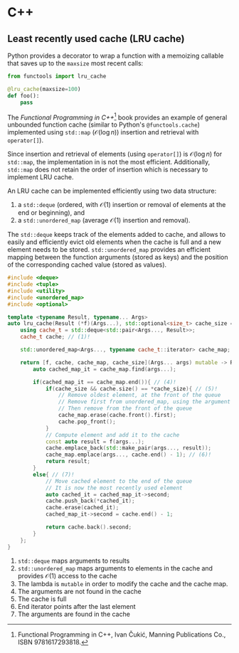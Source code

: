 # C++

## Least recently used cache (LRU cache)

Python provides a decorator to wrap a function with a memoizing callable that
saves up to the `maxsize` most recent calls:

```python
from functools import lru_cache

@lru_cache(maxsize=100)
def foo():
    pass
```

The *Functional Programming in C++*[^1] book provides an example of general unbounded function cache
(similar to Python's `@functools.cache`) implemented using `std::map` ($\mathcal{O}(\log n)$) 
insertion and retrieval with `operator[]`).

Since insertion and retrieval of elements (using `operator[]`) is $\mathcal{O}(\log n)$ for `std::map`,
the implementation in is not the most efficient. 
Additionally, `std::map` does not retain the order of insertion which is necessary to implement LRU cache.

An LRU cache can be implemented efficiently using two data structure: 

1. a `std::deque` (ordered, with $\mathcal{O}(1)$ insertion or removal of elements at the end or beginning), and
2. a `std::unordered_map` (average $\mathcal{O}(1)$ insertion and removal).

The `std::deque` keeps track of the elements added to cache,
and allows to easily and efficiently evict old elements when the cache is full and a new element needs to be stored.
`std::unordered_map` provides an efficient mapping between the function arguments (stored as keys)
and the position of the corresponding cached value (stored as values).

```cpp
#include <deque>
#include <tuple>
#include <utility>
#include <unordered_map>
#include <optional>

template <typename Result, typename... Args>
auto lru_cache(Result (*f)(Args...), std::optional<size_t> cache_size = std::nullopt) {
    using cache_t = std::deque<std::pair<Args..., Result>>; 
    cache_t cache; // (1)!

    std::unordered_map<Args..., typename cache_t::iterator> cache_map; // (2)!

    return [f, cache, cache_map, cache_size](Args... args) mutable -> Result { // (3)!
        auto cached_map_it = cache_map.find(args...);

        if(cached_map_it == cache_map.end()){ // (4)!
            if(cache_size && cache.size() == *cache_size){ // (5)! 
                // Remove oldest element, at the front of the queue
                // Remove first from unordered_map, using the argument as key
                // Then remove from the front of the queue
                cache_map.erase(cache.front().first);
                cache.pop_front();
            }
            // Compute element and add it to the cache
            const auto result = f(args...);
            cache.emplace_back(std::make_pair(args..., result));
            cache_map.emplace(args..., cache.end() - 1); // (6)!
            return result;
        }
        else{ // (7)!
            // Move cached element to the end of the queue
            // It is now the most recently used element
            auto cached_it = cached_map_it->second;
            cache.push_back(*cached_it);
            cache.erase(cached_it);
            cached_map_it->second = cache.end() - 1;

            return cache.back().second;
        }
    };
}
```

1. `std::deque` maps arguments to results
2. `std::unordered_map` maps arguments to elements in the cache and provides $\mathcal{O}(1)$ access to the cache
3. The lambda is `mutable` in order to modify the cache and the cache map.
4. The arguments are not found in the cache
5. The cache is full
6. End iterator points after the last element
7. The arguments are found in the cache

[^1]: Functional Programming in C++, Ivan Čukić, Manning Publications Co., ISBN 9781617293818.
